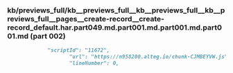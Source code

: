 ### kb/previews_full/kb__previews_full__kb__previews_full__kb__previews_full__pages__create-record__create-record_default.har.part049.md.part001.md.part001.md.part001.md (part 002)

```md
             "scriptId": "11672",
                    "url": "https://n958200.alteg.io/chunk-CJMBEYVW.js",
                    "lineNumber": 0,
              
```

```
